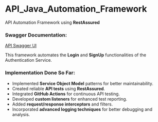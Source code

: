# API_Java_Automation_Framework

API Automation Framework using **RestAssured**

### Swagger Documentation:
[API Swagger UI](http://64.227.160.186:8080/swagger-ui/index.html)

This framework automates the **Login** and **SignUp** functionalities of the Authentication Service.

### Implementation Done So Far:

- Implemented **Service Object Model** patterns for better maintainability.
- Created reliable **API tests** using **RestAssured**.
- Integrated **GitHub Actions** for continuous API testing.
- Developed **custom listeners** for enhanced test reporting.
- Added **request/response interceptors** and filters.
- Incorporated **advanced logging techniques** for better debugging and analysis.
